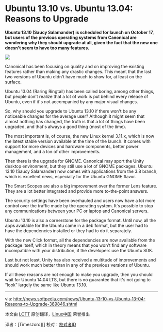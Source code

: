 Ubuntu 13.10 vs. Ubuntu 13.04: Reasons to Upgrade
================================================================================
**Ubuntu 13.10 (Saucy Salamander) is scheduled for launch on October 17, but users of the previous operating systems from Canonical are wondering why they should upgrade at all, given the fact that the new one doesn't seem to have too many features.**

![](http://i1-news.softpedia-static.com/images/news2/Ubuntu-13-10-vs-Ubuntu-13-04-Reasons-to-Upgrade-389846-2.jpg)

Canonical has been focusing on quality and on improving the existing features rather than making any drastic changes. This meant that the last two versions of Ubuntu didn't have much to show for, at least on the surface.

Ubuntu 13.04 (Raring Ringtail) has been called boring, among other things, but people don't realize that a lot of work is put behind every release of Ubuntu, even if it's not accompanied by any major visual changes.

So, why should you upgrade to Ubuntu 13.10 if there won't be any noticeable changes for the average user? Although it might seem that almost nothing has changed, the truth is that a lot of things have been upgraded, and that's always a good thing (most of the time).

The most important is, of course, the new Linux kernel 3.11.x, which is now the latest stable version available at the time of the launch. It comes with support for more devices and hardware components, better power management, and a ton of other improvements.

Then there is the upgrade for GNOME. Canonical may sport the Unity desktop environment, but they still use a lot of GNOME packages. Ubuntu 13.10 (Saucy Salamander) now comes with applications from the 3.8 branch, which is excellent news, especially for the Ubuntu GNOME flavor.

The Smart Scopes are also a big improvement over the former Lens feature. They are a lot better integrated and provide more to-the-point answers.

The security settings have been overhauled and users now have a lot more control over the traffic made by the operating system. It's possible to stop any communications between your PC or laptop and Canonical servers.

Ubuntu 13.10 is also a cornerstone for the package format. Until now, all the apps available for the Ubuntu came in a deb format, but the user had to have the dependencies installed or they had to do it separately.

With the new Click format, all the dependencies are now available from the package itself, which in theory means that you won't find any software incompatible with your distribution, if the developers use the Ubuntu SDK.

Last but not least, Unity has also received a multitude of improvements and should work much better than in any of the previous versions of Ubuntu.

If all these reasons are not enough to make you upgrade, then you should wait for Ubuntu 14.04 LTS, but there is no guarantee that it's not going to “look” largely the same like Ubuntu 13.10.

--------------------------------------------------------------------------------

via: http://news.softpedia.com/news/Ubuntu-13-10-vs-Ubuntu-13-04-Reasons-to-Upgrade-389846.shtml

本文由 [LCTT][] 原创翻译，[Linux中国][] 荣誉推出

译者：[Timeszoro][] 校对：[校对者ID][]

[LCTT]:https://github.com/LCTT/TranslateProject
[Linux中国]:http://linux.cn/portal.php
[译者ID]:http://linux.cn/space/14901/
[校对者ID]:http://linux.cn/space/校对者ID
